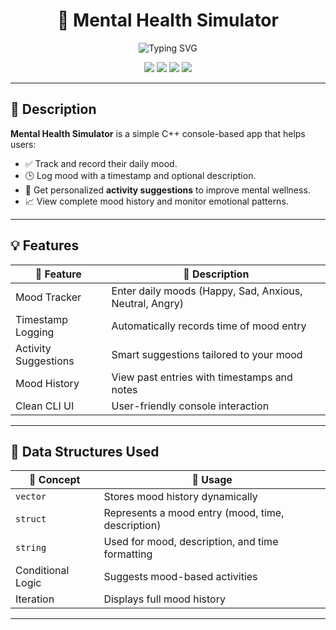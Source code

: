 <h1 align="center">🧠 Mental Health Simulator</h1>

<p align="center">
  <img src="https://readme-typing-svg.demolab.com?font=Fira+Code&size=24&pause=1000&color=1F87E6&width=435&lines=Track+your+mood+daily+;Get+activity+suggestions+;Boost+your+mental+well-being+!" alt="Typing SVG" />
</p>

<div align="center">
  <img src="https://img.shields.io/badge/C%2B%2B-00599C?style=for-the-badge&logo=c%2B%2B&logoColor=white"/>
  <img src="https://img.shields.io/badge/DSA-Basics-informational?style=for-the-badge&logo=codeforces"/>
  <img src="https://img.shields.io/badge/Console-App-blue?style=for-the-badge"/>
  <img src="https://img.shields.io/badge/Mental-Health-ff69b4?style=for-the-badge"/>
</div>

---

## 🧾 Description

**Mental Health Simulator** is a simple C++ console-based app that helps users:

- ✅ Track and record their daily mood.
- 🕒 Log mood with a timestamp and optional description.
- 🎯 Get personalized **activity suggestions** to improve mental wellness.
- 📈 View complete mood history and monitor emotional patterns.

---

## 💡 Features

| 🔹 Feature | 🧠 Description |
|-----------|----------------|
| Mood Tracker | Enter daily moods (Happy, Sad, Anxious, Neutral, Angry) |
| Timestamp Logging | Automatically records time of mood entry |
| Activity Suggestions | Smart suggestions tailored to your mood |
| Mood History | View past entries with timestamps and notes |
| Clean CLI UI | User-friendly console interaction |

---

## 🧮 Data Structures Used

| 🔧 Concept        | 🧵 Usage |
|------------------|---------|
| `vector`         | Stores mood history dynamically |
| `struct`         | Represents a mood entry (mood, time, description) |
| `string`         | Used for mood, description, and time formatting |
| Conditional Logic | Suggests mood-based activities |
| Iteration        | Displays full mood history |

---
